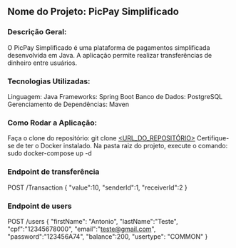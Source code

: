 ## Nome do Projeto: PicPay Simplificado

### Descrição Geral:
O PicPay Simplificado é uma plataforma de pagamentos simplificada desenvolvida em Java. A aplicação permite realizar transferências de dinheiro entre usuários.

### Tecnologias Utilizadas:
Linguagem: Java
Frameworks: Spring Boot
Banco de Dados: PostgreSQL
Gerenciamento de Dependências: Maven

### Como Rodar a Aplicação:
Faça o clone do repositório:
git clone [<URL_DO_REPOSITÓRIO>](https://github.com/mikaelle1992/JavaSpringPicpay.git)
Certifique-se de ter o Docker instalado.
Na pasta raiz do projeto, execute o comando:
sudo docker-compose up -d


### Endpoint de transferência

POST /Transaction
{
    "value":10,
    "senderId":1, 
    "receiverId":2
}

### Endpoint de users

POST /users
{
    "firstName": "Antonio", 
    "lastName":"Teste", 
    "cpf":"12345678000", 
    "email":"teste@gmail.com", 
    "password":"123456A74", 
    "balance":200, 
    "usertype": "COMMON"
}